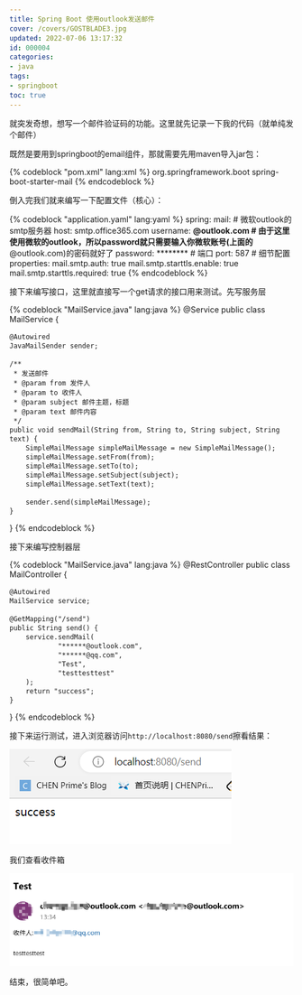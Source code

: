 ```yaml
---
title: Spring Boot 使用outlook发送邮件
cover: /covers/GOSTBLADE3.jpg
updated: 2022-07-06 13:17:32
id: 000004
categories:
- java
tags:
- springboot
toc: true
---
```


就突发奇想，想写一个邮件验证码的功能。这里就先记录一下我的代码（就单纯发个邮件）

<!-- more -->

既然是要用到springboot的email组件，那就需要先用maven导入jar包：

{% codeblock "pom.xml" lang:xml %}
<dependency>
    <groupId>org.springframework.boot</groupId>
    <artifactId>spring-boot-starter-mail</artifactId>
</dependency>
{% endcodeblock %}

倒入完我们就来编写一下配置文件（核心）：

{% codeblock "application.yaml" lang:yaml %}
spring:
  mail:
    # 微软outlook的smtp服务器
    host: smtp.office365.com
    username: ********@outlook.com
    # 由于这里使用微软的outlook，所以password就只需要输入你微软账号(上面的********@outlook.com)的密码就好了
    password: ********
    # 端口
    port: 587
    # 细节配置
    properties:
      mail.smtp.auth: true
      mail.smtp.starttls.enable: true
      mail.smtp.starttls.required: true
{% endcodeblock %}

接下来编写接口，这里就直接写一个get请求的接口用来测试。先写服务层

{% codeblock "MailService.java" lang:java %}
@Service
public class MailService {

    @Autowired
    JavaMailSender sender;

    /**
     * 发送邮件
     * @param from 发件人
     * @param to 收件人
     * @param subject 邮件主题，标题
     * @param text 邮件内容
     */
    public void sendMail(String from, String to, String subject, String text) {
        SimpleMailMessage simpleMailMessage = new SimpleMailMessage();
        simpleMailMessage.setFrom(from);
        simpleMailMessage.setTo(to);
        simpleMailMessage.setSubject(subject);
        simpleMailMessage.setText(text);

        sender.send(simpleMailMessage);
    }

}
{% endcodeblock %}

接下来编写控制器层

{% codeblock "MailService.java" lang:java %}
@RestController
public class MailController {

    @Autowired
    MailService service;

    @GetMapping("/send")
    public String send() {
        service.sendMail(
                "******@outlook.com",
                "******@qq.com", 
                "Test",
                "testtesttest"
        );
        return "success";
    }

}
{% endcodeblock %}

接下来运行测试，进入浏览器访问`http://localhost:8080/send`擦看结果：

![请求成功](/images/spring-mail-success.png)

我们查看收件箱

![邮件内容](/images/mail-success-1.png)

结束，很简单吧。
